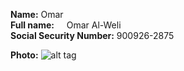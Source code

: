 **Name:**						          Omar <br/> 
**Full name:**					      Omar Al-Weli <br/>
**Social Security Number:** 	900926-2875 <br/>

**Photo:** ![alt tag](https://github.com/OmarAl-Weli/LSRE-2016-OmarAlWeli/blob/master/Bio/ME.jpg?raw=true)
